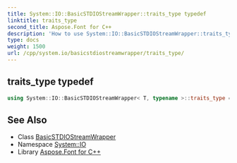 ```yaml
---
title: System::IO::BasicSTDIOStreamWrapper::traits_type typedef
linktitle: traits_type
second_title: Aspose.Font for C++
description: 'How to use System::IO::BasicSTDIOStreamWrapper::traits_type typedef of System::IO::BasicSTDIOStreamWrapper class in C++.'
type: docs
weight: 1500
url: /cpp/system.io/basicstdiostreamwrapper/traits_type/
---
```

## traits_type typedef




```cpp
using System::IO::BasicSTDIOStreamWrapper< T, typename >::traits_type =  typename BaseType::traits_type
```

## See Also

* Class [BasicSTDIOStreamWrapper](../)
* Namespace [System::IO](../../)
* Library [Aspose.Font for C++](../../../)
